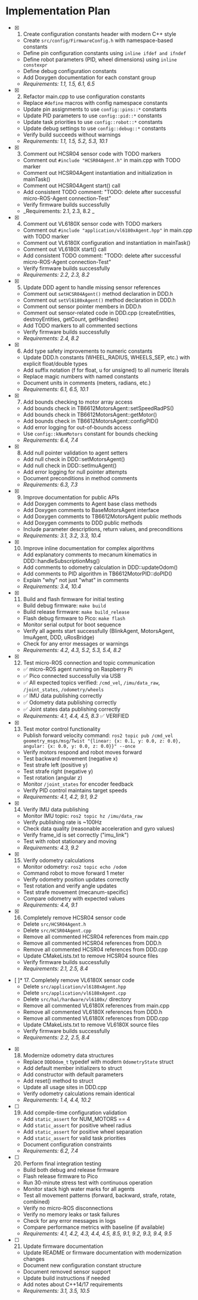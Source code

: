 # Implementation Plan

- [x] 1. Create configuration constants header with modern C++ style
  - Create `src/config/FirmwareConfig.h` with namespace-based constants
  - Define pin configuration constants using `inline ifdef and ifndef`
  - Define robot parameters (PID, wheel dimensions) using `inline constexpr`
  - Define debug configuration constants
  - Add Doxygen documentation for each constant group
  - _Requirements: 1.1, 1.5, 6.1, 6.5_

- [x] 2. Refactor main.cpp to use configuration constants
  - Replace `#define` macros with config namespace constants
  - Update pin assignments to use `config::pins::*` constants
  - Update PID parameters to use `config::pid::*` constants
  - Update task priorities to use `config::robot::*` constants
  - Update debug settings to use `config::debug::*` constants
  - Verify build succeeds without warnings
  - _Requirements: 1.1, 1.5, 5.2, 5.3, 10.1_

- [x] 3. Comment out HCSR04 sensor code with TODO markers
  - Comment out `#include "HCSR04Agent.h"` in main.cpp with TODO marker
  - Comment out HCSR04Agent instantiation and initialization in mainTask()
  - Comment out HCSR04Agent start() call
  - Add consistent TODO comment: "TODO: delete after successful micro-ROS-Agent connection-Test"
  - Verify firmware builds successfully
  - _Requirements: 2.1, 2.3, 8.2  _

- [x] 4. Comment out VL6180X sensor code with TODO markers
  - Comment out `#include "application/vl6180xAgent.hpp"` in main.cpp with TODO marker
  - Comment out VL6180X configuration and instantiation in mainTask()
  - Comment out VL6180X start() call
  - Add consistent TODO comment: "TODO: delete after successful micro-ROS-Agent connection-Test"
  - Verify firmware builds successfully
  - _Requirements: 2.2, 2.3, 8.2_

- [x] 5. Update DDD agent to handle missing sensor references
  - Comment out `setHCSR04Agent()` method declaration in DDD.h
  - Comment out `setVl6180xAgent()` method declaration in DDD.h
  - Comment out sensor pointer members in DDD.h
  - Comment out sensor-related code in DDD.cpp (createEntities, destroyEntities, getCount, getHandles)
  - Add TODO markers to all commented sections
  - Verify firmware builds successfully
  - _Requirements: 2.4, 8.2_

- [x] 6. Add type safety improvements to numeric constants
  - Update DDD.h constants (WHEEL_RADIUS, WHEELS_SEP, etc.) with explicit float/double types
  - Add suffix notation (f for float, u for unsigned) to all numeric literals
  - Replace magic numbers with named constants
  - Document units in comments (meters, radians, etc.)
  - _Requirements: 6.1, 6.5, 10.1_

- [x] 7. Add bounds checking to motor array access
  - Add bounds check in TB6612MotorsAgent::setSpeedRadPS()
  - Add bounds check in TB6612MotorsAgent::getMotor()
  - Add bounds check in TB6612MotorsAgent::configPID()
  - Add error logging for out-of-bounds access
  - Use `config::kNumMotors` constant for bounds checking
  - _Requirements: 6.4, 7.4_

- [x] 8. Add null pointer validation to agent setters
  - Add null check in DDD::setMotorsAgent()
  - Add null check in DDD::setImuAgent()
  - Add error logging for null pointer attempts
  - Document preconditions in method comments
  - _Requirements: 6.3, 7.3_

- [x] 9. Improve documentation for public APIs
  - Add Doxygen comments to Agent base class methods
  - Add Doxygen comments to BaseMotorsAgent interface
  - Add Doxygen comments to TB6612MotorsAgent public methods
  - Add Doxygen comments to DDD public methods
  - Include parameter descriptions, return values, and preconditions
  - _Requirements: 3.1, 3.2, 3.3, 10.4_

- [x] 10. Improve inline documentation for complex algorithms
  - Add explanatory comments to mecanum kinematics in DDD::handleSubscriptionMsg()
  - Add comments to odometry calculation in DDD::updateOdom()
  - Add comments to PID algorithm in TB6612MotorPID::doPID()
  - Explain "why" not just "what" in comments
  - _Requirements: 3.4, 10.4_

- [x] 11. Build and flash firmware for initial testing
  - Build debug firmware: `make build`
  - Build release firmware: `make build_release`
  - Flash debug firmware to Pico: `make flash`
  - Monitor serial output for boot sequence
  - Verify all agents start successfully (BlinkAgent, MotorsAgent, ImuAgent, DDD, uRosBridge)
  - Check for any error messages or warnings
  - _Requirements: 4.2, 4.3, 5.2, 5.3, 5.4, 8.2_

- [x] 12. Test micro-ROS connection and topic communication
  - ✅ micro-ROS agent running on Raspberry Pi
  - ✅ Pico connected successfully via USB
  - ✅ All expected topics verified: `/cmd_vel`, `/imu/data_raw`, `/joint_states`, `/odometry/wheels`
  - ✅ IMU data publishing correctly
  - ✅ Odometry data publishing correctly
  - ✅ Joint states data publishing correctly
  - _Requirements: 4.1, 4.4, 4.5, 8.3_ ✅ VERIFIED

- [x] 13. Test motor control functionality
  - Publish forward velocity command: `ros2 topic pub /cmd_vel geometry_msgs/msg/Twist "{linear: {x: 0.1, y: 0.0, z: 0.0}, angular: {x: 0.0, y: 0.0, z: 0.0}}" --once`
  - Verify motors respond and robot moves forward
  - Test backward movement (negative x)
  - Test strafe left (positive y)
  - Test strafe right (negative y)
  - Test rotation (angular z)
  - Monitor `/joint_states` for encoder feedback
  - Verify PID control maintains target speeds
  - _Requirements: 4.1, 4.2, 9.1, 9.2_

- [x] 14. Verify IMU data publishing
  - Monitor IMU topic: `ros2 topic hz /imu/data_raw`
  - Verify publishing rate is ~100Hz
  - Check data quality (reasonable acceleration and gyro values)
  - Verify frame_id is set correctly ("imu_link")
  - Test with robot stationary and moving
  - _Requirements: 4.3, 9.2_

- [x] 15. Verify odometry calculations
  - Monitor odometry: `ros2 topic echo /odom`
  - Command robot to move forward 1 meter
  - Verify odometry position updates correctly
  - Test rotation and verify angle updates
  - Test strafe movement (mecanum-specific)
  - Compare odometry with expected values
  - _Requirements: 4.4, 9.1_

- [x] 16. Completely remove HCSR04 sensor code
  - Delete `src/HCSR04Agent.h`
  - Delete `src/HCSR04Agent.cpp`
  - Remove all commented HCSR04 references from main.cpp
  - Remove all commented HCSR04 references from DDD.h
  - Remove all commented HCSR04 references from DDD.cpp
  - Update CMakeLists.txt to remove HCSR04 source files
  - Verify firmware builds successfully
  - _Requirements: 2.1, 2.5, 8.4_

- [ ]* 17. Completely remove VL6180X sensor code
  - Delete `src/application/vl6180xAgent.hpp`
  - Delete `src/application/vl6180xAgent.cpp`
  - Delete `src/hal/hardware/vl6180x/` directory
  - Remove all commented VL6180X references from main.cpp
  - Remove all commented VL6180X references from DDD.h
  - Remove all commented VL6180X references from DDD.cpp
  - Update CMakeLists.txt to remove VL6180X source files
  - Verify firmware builds successfully
  - _Requirements: 2.2, 2.5, 8.4_

- [x] 18. Modernize odometry data structures
  - Replace `DDDOdom_t` typedef with modern `OdometryState` struct
  - Add default member initializers to struct
  - Add constructor with default parameters
  - Add reset() method to struct
  - Update all usage sites in DDD.cpp
  - Verify odometry calculations remain identical
  - _Requirements: 1.4, 4.4, 10.2_

- [ ] 19. Add compile-time configuration validation
  - Add `static_assert` for NUM_MOTORS == 4
  - Add `static_assert` for positive wheel radius
  - Add `static_assert` for positive wheel separation
  - Add `static_assert` for valid task priorities
  - Document configuration constraints
  - _Requirements: 6.2, 7.4_

- [ ] 20. Perform final integration testing
  - Build both debug and release firmware
  - Flash release firmware to Pico
  - Run 30-minute stress test with continuous operation
  - Monitor stack high water marks for all agents
  - Test all movement patterns (forward, backward, strafe, rotate, combined)
  - Verify no micro-ROS disconnections
  - Verify no memory leaks or task failures
  - Check for any error messages in logs
  - Compare performance metrics with baseline (if available)
  - _Requirements: 4.1, 4.2, 4.3, 4.4, 4.5, 8.5, 9.1, 9.2, 9.3, 9.4, 9.5_

- [ ] 21. Update firmware documentation
  - Update README or firmware documentation with modernization changes
  - Document new configuration constant structure
  - Document removed sensor support
  - Update build instructions if needed
  - Add notes about C++14/17 requirements
  - _Requirements: 3.1, 3.5, 10.5_
